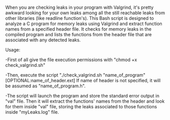 When you are checking leaks in your program with Valgrind, it's pretty awkward looking for your own leaks among all the still reachable leaks from other libraries (like readline function's). This Bash script is designed to analyze a C program for memory leaks using Valgrind and extract function names from a specified header file. It checks for memory leaks in the compiled program and lists the functions from the header file that are associated with any detected leaks.

Usage:

-First of all give the file execution permissions with "chmod +x check_valgrind.sh"

-Then, execute the script "./check_valgrind.sh "name_of_program" [OPTIONAL:name_of_header.ext]
If name of header is not specified, it will be assumed as "name_of_program.h".

-The script will launch the program and store the standard error output in "val" file. Then it will extract the functions' names from the header and look for them inside "val" file, storing the leaks associated to those functions inside "myLeaks.log" file.
